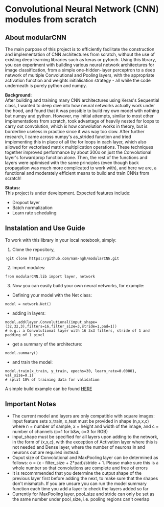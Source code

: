# Convolutional Neural Network (CNN) modules from scratch

## About modularCNN

The main purpose of this project is to efficiently facilitate the construction and implementation of CNN architectures from scratch, without the use of existing deep learning libraries such as keras or pytorch. Using this library, you can experiment with building various neural network architectures for image classification, from a simple one-hidden-layer perceptron to a deep network of multiple Convolutional and Pooling layers, with the appropriate activation function and weights initialisation strategy - all while the code underneath is purely python and numpy.

**Background:**<br>
After building and training many CNN architectures using Keras's Sequential class, I wanted to deep dive into how neural networks actually work under the hood, and found that it was possible to build my own model with nothing but numpy and python. However, my initial attempts, similar to most other implementations from scratch, took advantage of heavily nested for loops to carry out convolution, which is how convolution works in theory, but is borderline useless in practice since it was way too slow. After further research, I came across numpy's as_strided function and tried implementing this in place of all the for loops in each layer, which also allowed for vectorised matrix multiplication operations. These techniques together improved performance by about 300x on just the Convolutional layer's forwardprop function alone. Then, the rest of the functions and layers were optimised with the same principles (even though back propagation was much more complicated to work with), and here we are, a functional and moderately efficient means to build and train CNNs from scratch!

**Status:**<br>
This project is under development. Expected features include:
- Dropout layer
- Batch normalization
- Learn rate scheduling

## Instalation and Use Guide
To work with this library in your local notebook, simply:
1. Clone the repository,

```
!git clone https://github.com/nam-ngh/modularCNN.git
```

2. Import modules:

```
from modularCNN.lib import layer, network
```

3. Now you can easily build your own neural networks, for example:<br>
 - Defining your model with the Net class:

```
model = network.Net()
```

 - adding in layers:

```
model.add(layer.Convolutional(input_shape=(32,32,3),filters=16,filter_size=3,stride=1,pad=1))
# e.g.: a Convolutional layer with 16 3x3 filters, stride of 1 and padding of 1 pixel
```

 - get a summary of the architecture:

```
model.summary()
```

 - and train the model:

```
model.train(x_train, y_train, epochs=30, learn_rate=0.00001, val_size=0.1)
# split 10% of training data for validation
```
A simple build example can be found [HERE](https://github.com/nam-ngh/notebooks/blob/89f31c0d5164759f1fa8fa939b45b476ba67ecc6/simpleCNN_cifar10.ipynb)
## Important Notes
- The current model and layers are only compatible with square images: Input feature sets x_train, x_test must be provided in shape (n,x,x,c) where n = number of sample, x = height and width of the image, and c = number of channels (c=1 for b&w, c=3 for RGB)
- input_shape must be specified for all layers upon adding to the network, in the form of (x,x,c), with the exception of Activation layer where this is not needed and Dense layer, where the number of neurons in and neurons out are required instead.
- Ouput size of Convolutional and MaxPooling layer can be determined as follows: o = (x - filter_size + 2*pad)/stride + 1. Please make sure this is a whole number so that convolutions are complete and free of errors
- It is recommmended that you determine the output shape of the previous layer first before adding the next, to make sure that the shapes don't mismatch. If you are unsure you can run the model summary function each time you add a layer to check the layers added so far
- Currently for MaxPooling layer, pool_size and stride can only be set as the same number under pool_size, i.e. pooling regions can't overlap






